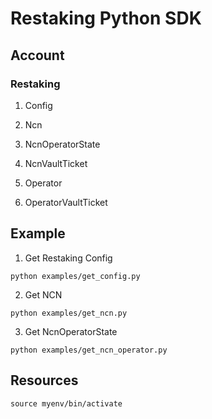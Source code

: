 # Restaking Python SDK

## Account

### Restaking

1. Config

2. Ncn

3. NcnOperatorState

4. NcnVaultTicket

5. Operator

6. OperatorVaultTicket

## Example

1. Get Restaking Config

```
python examples/get_config.py
```

2. Get NCN

```
python examples/get_ncn.py
```

3. Get NcnOperatorState

```
python examples/get_ncn_operator.py
```

## Resources

```
source myenv/bin/activate
```
